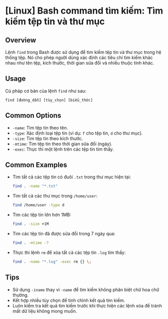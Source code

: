 # [Linux] Bash command tìm kiếm: Tìm kiếm tệp tin và thư mục

## Overview
Lệnh `find` trong Bash được sử dụng để tìm kiếm tệp tin và thư mục trong hệ thống tệp. Nó cho phép người dùng xác định các tiêu chí tìm kiếm khác nhau như tên tệp, kích thước, thời gian sửa đổi và nhiều thuộc tính khác.

## Usage
Cú pháp cơ bản của lệnh `find` như sau:
```
find [đường_dẫn] [tùy_chọn] [biểu_thức]
```

## Common Options
- `-name`: Tìm tệp tin theo tên.
- `-type`: Xác định loại tệp tin (ví dụ: `f` cho tệp tin, `d` cho thư mục).
- `-size`: Tìm tệp tin theo kích thước.
- `-mtime`: Tìm tệp tin theo thời gian sửa đổi (ngày).
- `-exec`: Thực thi một lệnh trên các tệp tin tìm thấy.

## Common Examples
- Tìm tất cả các tệp tin có đuôi `.txt` trong thư mục hiện tại:
  ```bash
  find . -name "*.txt"
  ```

- Tìm tất cả các thư mục trong `/home/user`:
  ```bash
  find /home/user -type d
  ```

- Tìm các tệp tin lớn hơn 1MB:
  ```bash
  find . -size +1M
  ```

- Tìm các tệp tin đã được sửa đổi trong 7 ngày qua:
  ```bash
  find . -mtime -7
  ```

- Thực thi lệnh `rm` để xóa tất cả các tệp tin `.log` tìm thấy:
  ```bash
  find . -name "*.log" -exec rm {} \;
  ```

## Tips
- Sử dụng `-iname` thay vì `-name` để tìm kiếm không phân biệt chữ hoa chữ thường.
- Kết hợp nhiều tùy chọn để tinh chỉnh kết quả tìm kiếm.
- Luôn kiểm tra kết quả tìm kiếm trước khi thực hiện các lệnh xóa để tránh mất dữ liệu không mong muốn.